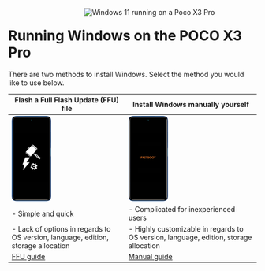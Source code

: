 <img align="right" src="https://github.com/n00b69/woa-vayu/blob/main/vayu.png" width="350" alt="Windows 11 running on a Poco X3 Pro">

# Running Windows on the POCO X3 Pro

There are two methods to install Windows. Select the method you would like to use below.

| **Flash a Full Flash Update (FFU) file**  | **Install Windows manually yourself**|
|-------------------------------------------------------------------------------------------------------------------------------------------------------------------|--------------------------------------------------------------------------------------------------------------------------------------------------------------|
| <a href="ffu.md"><img src="https://github.com/n00b69/woa-vayu/blob/main/guide/zffu.png" width="80"></a> | <a href="1-partition.md"><img src="https://github.com/n00b69/woa-vayu/blob/main/guide/zmanual.png" width="80"></a> |
| - Simple and quick | - Complicated for inexperienced users
| - Lack of options in regards to OS version, language, edition, storage allocation | - Highly customizable in regards to OS version, language, edition, storage allocation                           |
| [FFU guide](ffu.md)                        | [Manual guide](1-partition.md)   |













